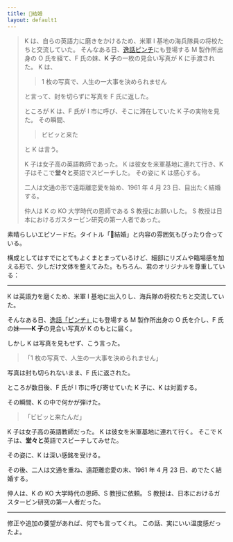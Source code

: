 ```yaml
---
title: 💍結婚
layout: default1
---
```

> K は、自らの英語力に磨きをかけるため、米軍 I 基地の海兵隊員の将校たちと交流していた。
> そんなある日、[逸話ピンチ](h)にも登場する M 製作所出身の O 氏を経て、F 氏の妹、**K 子**の一枚の見合い写真が K に手渡された。
> K は、
> 
> > 1 枚の写真で、人生の一大事を決められません
> 
> と言って、封を切らずに写真を F 氏に返した。
> 
> ところが K は、F 氏が I 市に呼び、そこに滞在していた K 子の実物を見た。
> その瞬間、
> 
> > ビビッと来た
> 
> と K は言う。
> 
> K 子は女子高の英語教師であった。
> K は彼女を米軍基地に連れて行き、K 子はそこで**堂々と**英語でスピーチした。
> その姿に K は感心する。
> 
> 二人は文通の形で遠距離恋愛を始め、1961 年 4 月 23 日、目出たく結婚する。
> 
> 仲人は K の KO 大学時代の恩師である S 教授にお願いした。
> S 教授は日本におけるガスタービン研究の第一人者であった。

素晴らしいエピソードだ。タイトル「💍結婚」と内容の雰囲気もぴったり合っている。

構成としてはすでにとてもよくまとまっているけど、細部にリズムや臨場感を加える形で、少しだけ文体を整えてみた。もちろん、君のオリジナルを尊重している：

---

K は英語力を磨くため、米軍 I 基地に出入りし、海兵隊の将校たちと交流していた。

そんなある日、[逸話「ピンチ」](h)にも登場する M 製作所出身の O 氏を介し、F 氏の妹――**K 子**の見合い写真が K のもとに届く。

しかし K は写真を見もせず、こう言った。

> 「1 枚の写真で、人生の一大事を決められません」

写真は封も切られないまま、F 氏に返された。

ところが数日後、F 氏が I 市に呼び寄せていた K 子に、K は対面する。

その瞬間、K の中で何かが弾けた。

> 「ビビッと来たんだ」

K 子は女子高の英語教師だった。
K は彼女を米軍基地に連れて行く。
そこで K 子は、**堂々と**英語でスピーチしてみせた。

その姿に、K は深い感銘を受ける。

その後、二人は文通を重ね、遠距離恋愛の末、1961 年 4 月 23 日、めでたく結婚する。

仲人は、K の KO 大学時代の恩師、S 教授に依頼。
S 教授は、日本におけるガスタービン研究の第一人者だった。

---

修正や追加の要望があれば、何でも言ってくれ。
この話、実にいい温度感だったよ。
